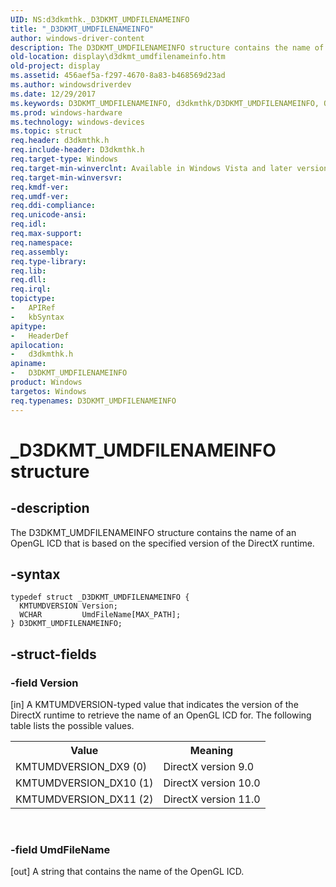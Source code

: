 ```yaml
---
UID: NS:d3dkmthk._D3DKMT_UMDFILENAMEINFO
title: "_D3DKMT_UMDFILENAMEINFO"
author: windows-driver-content
description: The D3DKMT_UMDFILENAMEINFO structure contains the name of an OpenGL ICD that is based on the specified version of the DirectX runtime.
old-location: display\d3dkmt_umdfilenameinfo.htm
old-project: display
ms.assetid: 456aef5a-f297-4670-8a83-b468569d23ad
ms.author: windowsdriverdev
ms.date: 12/29/2017
ms.keywords: D3DKMT_UMDFILENAMEINFO, d3dkmthk/D3DKMT_UMDFILENAMEINFO, OpenGL_Structs_631f8c52-0978-4f26-bd6b-08348676795b.xml, D3DKMT_UMDFILENAMEINFO structure [Display Devices], _D3DKMT_UMDFILENAMEINFO, display.d3dkmt_umdfilenameinfo
ms.prod: windows-hardware
ms.technology: windows-devices
ms.topic: struct
req.header: d3dkmthk.h
req.include-header: D3dkmthk.h
req.target-type: Windows
req.target-min-winverclnt: Available in Windows Vista and later versions of the Windows operating systems.
req.target-min-winversvr: 
req.kmdf-ver: 
req.umdf-ver: 
req.ddi-compliance: 
req.unicode-ansi: 
req.idl: 
req.max-support: 
req.namespace: 
req.assembly: 
req.type-library: 
req.lib: 
req.dll: 
req.irql: 
topictype:
-	APIRef
-	kbSyntax
apitype:
-	HeaderDef
apilocation:
-	d3dkmthk.h
apiname:
-	D3DKMT_UMDFILENAMEINFO
product: Windows
targetos: Windows
req.typenames: D3DKMT_UMDFILENAMEINFO
---
```


# _D3DKMT_UMDFILENAMEINFO structure


## -description


The D3DKMT_UMDFILENAMEINFO structure contains the name of an OpenGL ICD that is based on the specified version of the DirectX runtime. 


## -syntax


````
typedef struct _D3DKMT_UMDFILENAMEINFO {
  KMTUMDVERSION Version;
  WCHAR         UmdFileName[MAX_PATH];
} D3DKMT_UMDFILENAMEINFO;
````


## -struct-fields




### -field Version

[in] A KMTUMDVERSION-typed value that indicates the version of the DirectX runtime to retrieve the name of an OpenGL ICD for. The following table lists the possible values.

<table>
<tr>
<th>Value</th>
<th>Meaning</th>
</tr>
<tr>
<td>
KMTUMDVERSION_DX9 (0)

</td>
<td>
DirectX version 9.0

</td>
</tr>
<tr>
<td>
KMTUMDVERSION_DX10 (1)

</td>
<td>
DirectX version 10.0

</td>
</tr>
<tr>
<td>
KMTUMDVERSION_DX11 (2)

</td>
<td>
DirectX version 11.0

</td>
</tr>
</table>
 


### -field UmdFileName

[out] A string that contains the name of the OpenGL ICD.

